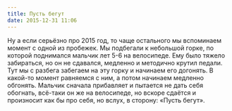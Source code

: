 ```yaml
---
title: Пусть бегут
date: 2015-12-31 11:06
---
```


Ну а если серьёзно про 2015 год, то чаще остального мы вспоминаем момент с одной из пробежек. Мы подбегали к небольшой горке, по которой поднимался мальчик лет 5-6 на 
велосипеде. Ему было тяжело забираться, но он не сдавался, медленно и методично крутил педали. Тут мы с разбега забегаем на эту горку и начинаем его догонять. В 
какой-то момент равняемся с ним, а потом начинаем медленно обгонять. Мальчик сначала прибавляет и пытается не дать себя обогнать, всё-таки он же на велосипеде, но 
вскоре сдаётся и произносит как бы про себя, но вслух, в сторону: «Пусть бегут».
